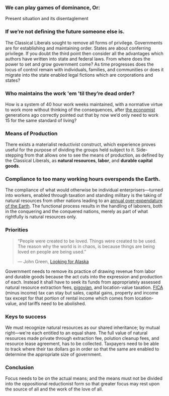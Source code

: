 ### We can play games of dominance, Or:
Present situation and its disentaglement

### If we’re not defining the future someone else is.
The Classical Liberals sought to remove all forms of privilege. Governments are for establishing and maintaining order. States are about conferring privilege. If you doubt the third point then consider all the advantages which authors have written into state and federal laws. From where does the power to set and grow government come? As time progresses does the locus of control remain with individuals, families, and communities or does it migrate into the state enabled legal fictions which are corporations and states?

### Who maintains the work 'em 'til they’re dead order? 
How is a system of 40 hour work weeks maintained, with a normative virtue to work more without thinking of the consequences, after [the economist](https://www.newyorker.com/magazine/2014/05/26/no-time#:~:text=It%20was%20titled%20%E2%80%9CEconomic%20Possibilities,to%20worry%20about%20making%20money.) generations ago correctly pointed out that by now we’d only need to work 15 for the same standard of living?

### Means of Production
There exists a materialist reductivist construct, which experience proves useful for the purpose of dividing the groups held subject to it. Side-stepping from that allows one to see the means of production, as defined by the Classical Liberals, as **natural resources**, **labor**, and **durable capital goods**.

### Compliance to too many working hours overspends the Earth. 
The compliance of what would otherwise be individual enterprisers—turned into workers, enabled through taxation and standing military is the taking of natural resources from other nations leading to an [annual over-expendature of the Earth](https://www.overshootday.org/about-earth-overshoot-day/). The functional process results in the handling of laborers, both in the conquering and the conquered nations, merely as part of what rightfully is natural resources only.

### Priorities
>“People were created to be loved.
>Things were created to be used.
>The reason why the world is in chaos, 
>is because things are being loved en people are being used.”
>
>― John Green, [Looking for Alaska](https://g.co/kgs/1c9M6h)

Government needs to remove its practice of drawing revenue from labor and durable goods because the act cuts into the expression and production of each. Instead it shall have to seek its funds from appropriately assessed natural resource extraction fees, [pigovian](https://www.investopedia.com/terms/p/pigoviantax.asp#:~:text=A%20Pigovian%20(Pigouvian)%20tax%20is,of%20the%20product's%20market%20price.), and location-value taxation. [FICA](https://personal-finance.extension.org/what-is-fica-tax-and-how-is-it-calculated/) (minus income) tax can stay but sales, capital gains, property and income tax except for that portion of rental income which comes from location-value, and tariffs need to be abolished. 

### Keys to success
We must recognize natural resources as our shared inheritance; by mutual right—we're each entitled to an equal share. The full value of natural resources made private through extraction fee, polution cleanup fees, and resource lease agreement, has to be collected. Taxpayers need to be able to track where their tax dollars go in order so that the same are enabled to determine the appropriate size of government.

### Conclusion
Focus needs to be on the actual means; and the means must not be divided into the oppositional reductionist form so that greater focus may rest upon the source of all and the work of the love of all.
